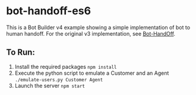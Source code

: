 # bot-handoff-es6

This is a Bot Builder v4 example showing a simple implementation of bot to human handoff. For the original v3 implementation, see [Bot-HandOff](https://github.com/palindromed/Bot-HandOff).

## To Run:
1. Install the required packages ```npm install```
2. Execute the python script to emulate a Customer and an Agent ```./emulate-users.py Customer Agent```
3. Launch the server ```npm start```
